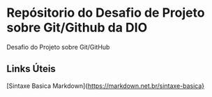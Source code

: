 # Repósitorio do Desafio de Projeto sobre Git/Github da DIO
Desafio do Projeto sobre Git/GitHub

## Links Úteis 
[Sintaxe Basica  Markdown]{https://markdown.net.br/sintaxe-basica}
